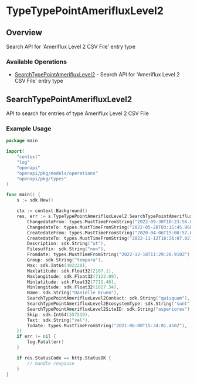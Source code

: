 # TypeTypePointAmerifluxLevel2

## Overview

Search API for 'Ameriflux Level 2 CSV File' entry type

### Available Operations

* [SearchTypePointAmerifluxLevel2](#searchtypepointamerifluxlevel2) - Search API for 'Ameriflux Level 2 CSV File' entry type

## SearchTypePointAmerifluxLevel2

API to search for entries of type Ameriflux Level 2 CSV File

### Example Usage

```go
package main

import(
	"context"
	"log"
	"openapi"
	"openapi/pkg/models/operations"
	"openapi/pkg/types"
)

func main() {
    s := sdk.New()

    ctx := context.Background()
    res, err := s.TypeTypePointAmerifluxLevel2.SearchTypePointAmerifluxLevel2(ctx, operations.SearchTypePointAmerifluxLevel2Request{
        ChangedateFrom: types.MustTimeFromString("2022-09-30T10:23:56.897Z"),
        ChangedateTo: types.MustTimeFromString("2022-05-28T03:15:45.968Z"),
        CreatedateFrom: types.MustTimeFromString("2020-04-06T15:00:57.607Z"),
        CreatedateTo: types.MustTimeFromString("2022-11-12T16:26:07.021Z"),
        Description: sdk.String("ut"),
        Filesuffix: sdk.String("non"),
        Fromdate: types.MustTimeFromString("2022-12-18T11:29:20.910Z"),
        Group: sdk.String("tempora"),
        Max: sdk.Int64(302228),
        Maxlatitude: sdk.Float32(2107.1),
        Maxlongitude: sdk.Float32(7122.09),
        Minlatitude: sdk.Float32(7711.46),
        Minlongitude: sdk.Float32(1027.34),
        Name: sdk.String("Danielle Bruen"),
        SearchTypePointAmerifluxLevel2Contact: sdk.String("quisquam"),
        SearchTypePointAmerifluxLevel2EcosystemType: sdk.String("sunt"),
        SearchTypePointAmerifluxLevel2SiteID: sdk.String("asperiores"),
        Skip: sdk.Int64(357519),
        Text: sdk.String("vel"),
        Todate: types.MustTimeFromString("2021-06-08T15:34:01.450Z"),
    })
    if err != nil {
        log.Fatal(err)
    }

    if res.StatusCode == http.StatusOK {
        // handle response
    }
}
```

